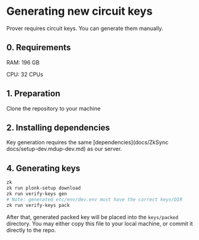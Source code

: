 # Generating new circuit keys

Prover requires circuit keys. You can generate them manually.

## 0. Requirements

RAM: 196 GB

CPU: 32 CPUs

## 1. Preparation

Clone the repository to your machine

## 2. Installing dependencies

Key generation requires the same [dependencies](docs/ZkSync docs/setup-dev.mdup-dev.md) as our server.

## 4. Generating keys

```bash
zk
zk run plonk-setup download
zk run verify-keys gen
# Note: generated etc/env/dev.env must have the correct keys/DIR
zk run verify-keys pack
```

After that, generated packed key will be placed into the `keys/packed` directory. You may either copy this file to your
local machine, or commit it directly to the repo.

